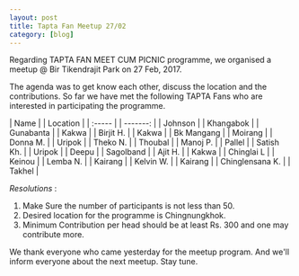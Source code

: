 ```yaml
---
layout: post
title: Tapta Fan Meetup 27/02
category: [blog]
---
```


Regarding TAPTA FAN MEET CUM PICNIC programme, we organised a meetup @ Bir Tikendrajit Park on 27 Feb, 2017.

The agenda was to get know each other, discuss the location and the contributions. So far we have met the following TAPTA Fans who are interested in participating the programme. 

| Name   | | Location |
| :----- | | -------: |
| Johnson | | Khangabok |
| Gunabanta | | Kakwa |
| Birjit H. | | Kakwa |
| Bk Mangang | | Moirang |
| Donna M. | | Uripok |
| Theko N. | | Thoubal |
| Manoj P. | | Pallel |
| Satish Kh. | | Uripok |
| Deepu | | Sagolband |
| Ajit H. | | Kakwa |
| Chinglai L | | Keinou |
| Lemba N. | | Kairang |
| Kelvin W. | | Kairang |
| Chinglensana K. | | Takhel |

*Resolutions* :
1. Make Sure the number of  participants is not less than 50.
2. Desired location for the programme is Chingnungkhok.
3. Minimum Contribution per head should be at least Rs. 300 and one may contribute more.

We thank everyone who came yesterday for the meetup program. And we'll inform everyone about the next meetup. Stay tune.
